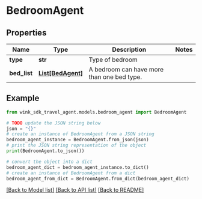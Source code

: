 # BedroomAgent


## Properties

Name | Type | Description | Notes
------------ | ------------- | ------------- | -------------
**type** | **str** | Type of bedroom | 
**bed_list** | [**List[BedAgent]**](BedAgent.md) | A bedroom can have more than one bed type. | 

## Example

```python
from wink_sdk_travel_agent.models.bedroom_agent import BedroomAgent

# TODO update the JSON string below
json = "{}"
# create an instance of BedroomAgent from a JSON string
bedroom_agent_instance = BedroomAgent.from_json(json)
# print the JSON string representation of the object
print(BedroomAgent.to_json())

# convert the object into a dict
bedroom_agent_dict = bedroom_agent_instance.to_dict()
# create an instance of BedroomAgent from a dict
bedroom_agent_from_dict = BedroomAgent.from_dict(bedroom_agent_dict)
```
[[Back to Model list]](../README.md#documentation-for-models) [[Back to API list]](../README.md#documentation-for-api-endpoints) [[Back to README]](../README.md)



